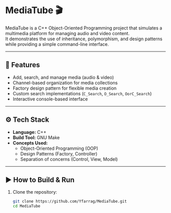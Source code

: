 # MediaTube 🎬  

MediaTube is a C++ Object-Oriented Programming project that simulates a multimedia platform for managing audio and video content.  
It demonstrates the use of inheritance, polymorphism, and design patterns while providing a simple command-line interface.  

---

## 🚀 Features  
- Add, search, and manage media (audio & video)  
- Channel-based organization for media collections  
- Factory design pattern for flexible media creation  
- Custom search implementations (`C_Search`, `O_Search`, `OorC_Search`)  
- Interactive console-based interface  

---

## ⚙️ Tech Stack  
- **Language:** C++  
- **Build Tool:** GNU Make  
- **Concepts Used:**  
  - Object-Oriented Programming (OOP)  
  - Design Patterns (Factory, Controller)  
  - Separation of concerns (Control, View, Model)  

---

## ▶️ How to Build & Run  

1. Clone the repository:  
   ```bash
   git clone https://github.com/Yfarrag/MediaTube.git
   cd MediaTube
